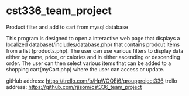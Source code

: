 # cst336_team_project
Product filter and add to cart from mysql database

This program is designed to open a interactive web page that displays a localized database(/includes/database.php) that
contains prodcut items from a list (products.php). The user can use various filters to display data either by name, price, or calories
and in either ascending or descending order. The user can then select various items that can be added to a shopping
cart(myCart.php) where the user can access or update.

gitHub address: https://trello.com/b/HpWOQEj6/groupproject336
trello address: https://github.com/rjisom/cst336_team_project
